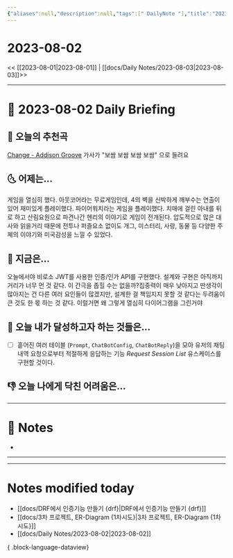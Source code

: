 ```yaml
---
{"aliases":null,"description":null,"tags":[" DailyNote "],"title":"2023-08-02","created":"2023-08-02T21:24:50","updated":"2023-08-02T21:49:44","dg-publish":true,"permalink":"/docs/Daily Notes/2023-08-02/","dgPassFrontmatter":true}
---
```



# 2023-08-02

<< [[2023-08-01\|2023-08-01]] | [[docs/Daily Notes/2023-08-03\|2023-08-03]]>>

---

# 📅 2023-08-02 Daily Briefing

## 🎵 오늘의 추천곡

[Change - Addison Groove](https://youtu.be/Bx5_RUE_8DI) 가사가 "보쌈 보쌈 보쌈 보쌈" 으로 들려요

## 🌜 어제는...

게임을 열심히 했다. 아웃코어라는 무료게임인데, 4의 벽을 신박하게 깨부수는 연출이 있어 재미있게 플레이했다. 파이어워치라는 게임을 플레이했다. 치매에 걸린 아내를 뒤로 하고 산림요원으로 파견나간 헨리의 이야기로 게임이 전개된다. 압도적으로 많은 대사와 읽을거리 때문에 전투나 퍼즐요소 없이도 개그, 미스터리, 사랑, 동물 등 다양한 주제의 이야기와 미국감성을 느낄 수 있었다.

## 🙌 지금은...

오늘에서야 비로소 JWT를 사용한 인증/인가 API를 구현했다. 설계와 구현은 아직까지 거리가 너무 먼 것 같다. 이 간극을 좁힐 수는 없을까?집중력이 매우 낮아지고 딴생각이 많아지는 건 다른 여러 요인들이 많겠지만, 설계한 걸 책임지지 못할 것 같다는 두려움이 큰 것도 한 몫 하는 것 같다. 이럴거면 왜 그렇게 열심히 다이어그램을 그린거야

## 🚀 오늘 내가 달성하고자 하는 것들은...

- [ ] 흩어진 여러 테이블 (`Prompt`, `ChatBotConfig`, `ChatBotReply`)을 모아 유저의 채팅내역 요청으로부터 적절하게 응답하는 기능 *Request Session List* 유스케이스를 구현할 것이다.

## 👎 오늘 나에게 닥친 어려움은...

---

# 📝 Notes

- 

___



---

# Notes modified today

- [[docs/DRF에서 인증기능 만들기 {drf}\|DRF에서 인증기능 만들기 {drf}]]
- [[docs/3차 프로젝트, ER-Diagram {1차시도}\|3차 프로젝트, ER-Diagram {1차시도}]]
- [[docs/Daily Notes/2023-08-02\|2023-08-02]]

{ .block-language-dataview}
